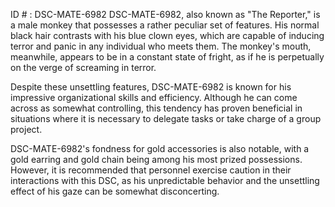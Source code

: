 ID # : DSC-MATE-6982
DSC-MATE-6982, also known as "The Reporter," is a male monkey that possesses a rather peculiar set of features. His normal black hair contrasts with his blue clown eyes, which are capable of inducing terror and panic in any individual who meets them. The monkey's mouth, meanwhile, appears to be in a constant state of fright, as if he is perpetually on the verge of screaming in terror.

Despite these unsettling features, DSC-MATE-6982 is known for his impressive organizational skills and efficiency. Although he can come across as somewhat controlling, this tendency has proven beneficial in situations where it is necessary to delegate tasks or take charge of a group project.

DSC-MATE-6982's fondness for gold accessories is also notable, with a gold earring and gold chain being among his most prized possessions. However, it is recommended that personnel exercise caution in their interactions with this DSC, as his unpredictable behavior and the unsettling effect of his gaze can be somewhat disconcerting.